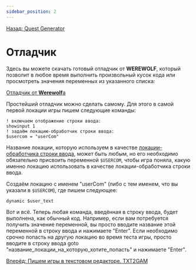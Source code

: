 ```yaml
---
sidebar_position: 2
---
```

[Назад: Quest Generator](qgen)

# Отладчик

Здесь вы можете скачать готовый отладчик от **WEREWOLF**, который позволит в любое время выполнить произвольный кусок кода или просмотреть значения переменных из указанного списка:

[Отладчик от **Werewolf**а](https://qsp.org/index.php?option=com_content&id=71&Itemid=56)

Простейший отладчик можно сделать самому. Для этого в самой первой локации игры пишем следующие команды:

```qsp
! включаем отображение строки ввода:
showinput 1
! задаём локацию-обработчик строки ввода:
$usercom = "userCom"
```

Название локации, которую используем в качестве [локации-обработчика строки ввода](../programming/service_locations), может быть любым, но его необходимо обязательно присвоить переменной `$USERCOM`, чтобы игра поняла, какую именно локацию использовать в качестве локации-обработчика строки ввода.

Создаём локацию с именем "userCom" (либо с тем именем, что вы указали в `$USERCOM`), где пишем следующее:

```qsp
dynamic $user_text
```

Вот и всё. Теперь любая команда, введённая в строку ввода, будет выполнена, как обычный код. Например, если вам потребуется получить значение переменной, вы просто вводите название этой переменной в строку ввода и нажимаете "Enter". Если необходимо срочно попасть на другую локацию во время теста игры, просто вводите в строку ввода goto "название_локации_на_которую_хотите_попасть" и нажимаете "Enter".

[Вперёд: Пишем игры в текстовом редакторе. TXT2GAM](txt2gam)
